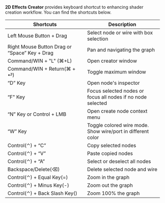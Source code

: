 **2D Effects Creator** provides keyboard shortcut to enhancing shader creation workflow. You can find the shortcuts below.

| Shortcuts                | Description                            |
|--------------------------|----------------------------------------|
| Left Mouse Button + Drag | Select node or wire with box selection |
| Right Mouse Button Drag  or “Space” Key + Drag | Pan and navigating the graph |
| Command/WIN + "L" (&#x2318;+L)| Open creator window |
| Command/WIN + Return(&#x2318; + &#x23ce;) | Toggle maximum window |
| “D” Key	| Open node's inspector |
| “F" Key	| Focus selected nodes or focus all nodes if no node selected |
| “N” Key or Control + LMB	| Open create node context menu |
| “W” Key 	| Toggle colored wire mode. Show wire/port in different color |
| Control(&#x2303;) + “C”	| Copy selected nodes |
| Control(&#x2303;) + “V”	| Paste copied nodes |
| Control(&#x2303;) + “A”	| Select or deselect all nodes |
| Backspace/Delete(&#x232b;) 	| Delete selected node and wire |
| Control(&#x2303;) + Equal Key(=)	| Zoom in the graph |
| Control(&#x2303;) + Minus Key(-)	| Zoom out the graph |
| Control(&#x2303;) + Back Slash Key(\)	| Zoom 100% the graph |